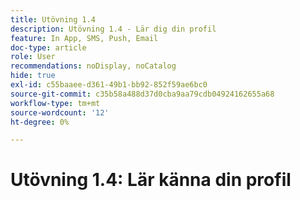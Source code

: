 ```yaml
---
title: Utövning 1.4
description: Utövning 1.4 - Lär dig din profil
feature: In App, SMS, Push, Email
doc-type: article
role: User
recommendations: noDisplay, noCatalog
hide: true
exl-id: c55baaee-d361-49b1-bb92-852f59ae6bc0
source-git-commit: c35b58a488d37d0cba9aa79cdb04924162655a68
workflow-type: tm+mt
source-wordcount: '12'
ht-degree: 0%

---
```


# Utövning 1.4: Lär känna din profil
